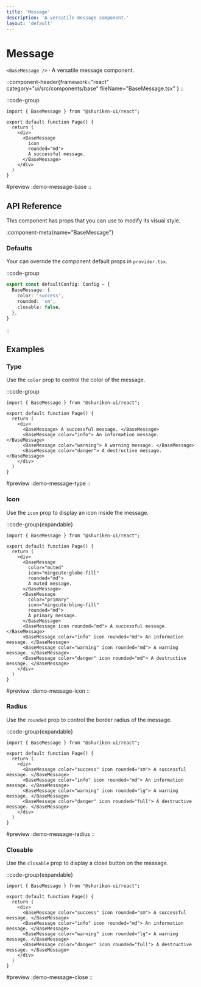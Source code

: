 ```yaml
---
title: 'Message'
description: 'A versatile message component.'
layout: 'default'
---
```


# Message

`<BaseMessage />` · A versatile message component.

::component-header{framework="react" category="ui/src/components/base" fileName="BaseMessage.tsx" }
::

::code-group

```tsx [DemoMessageBase.tsx]
import { BaseMessage } from "@shuriken-ui/react";

export default function Page() {
  return (
    <div>
      <BaseMessage 
        icon 
        rounded="md"> 
        A successful message. 
      </BaseMessage>
    </div>
  )
}
```

#preview
:demo-message-base
::


## API Reference

This component has props that you can use to modify its visual style.

:component-meta{name="BaseMessage"}

### Defaults

Your can override the component default props in `provider.tsx`.

::code-group

```ts [provider.tsx]
export const defaultConfig: Config = {
  BaseMessage: {
    color: 'success',
    rounded: 'sm',
    closable: false,
  },
}
```
::

## Examples

### Type

Use the `color` prop to control the color of the message.

::code-group

```tsx [DemoMessageType.tsx]
import { BaseMessage } from "@shuriken-ui/react";

export default function Page() {
  return (
    <div>
      <BaseMessage> A successful message. </BaseMessage>
      <BaseMessage color="info"> An information message. </BaseMessage>
      <BaseMessage color="warning"> A warning message. </BaseMessage>
      <BaseMessage color="danger"> A destructive message. </BaseMessage>
    </div>
  )
}
```

#preview
:demo-message-type
::

### Icon

Use the `icon` prop to display an icon inside the message.

::code-group{expandable}

```tsx [DemoMessageIcon.tsx]
import { BaseMessage } from "@shuriken-ui/react";

export default function Page() {
  return (
    <div>
      <BaseMessage 
        color="muted" 
        icon="mingcute:globe-fill" 
        rounded="md"> 
        A muted message. 
      </BaseMessage>
      <BaseMessage 
        color="primary" 
        icon="mingcute:bling-fill" 
        rounded="md"> 
        A primary message. 
      </BaseMessage>
      <BaseMessage icon rounded="md"> A successful message. </BaseMessage>
      <BaseMessage color="info" icon rounded="md"> An information message. </BaseMessage>
      <BaseMessage color="warning" icon rounded="md"> A warning message. </BaseMessage>
      <BaseMessage color="danger" icon rounded="md"> A destructive message. </BaseMessage>
    </div>
  )
}
```

#preview
:demo-message-icon
::

### Radius

Use the `rounded` prop to control the border radius of the message.

::code-group{expandable}

```tsx [DemoMessageRadius.tsx]
import { BaseMessage } from "@shuriken-ui/react";

export default function Page() {
  return (
    <div>
      <BaseMessage color="success" icon rounded="sm"> A successful message. </BaseMessage>
      <BaseMessage color="info" icon rounded="md"> An information message. </BaseMessage>
      <BaseMessage color="warning" icon rounded="lg"> A warning message. </BaseMessage>
      <BaseMessage color="danger" icon rounded="full"> A destructive message. </BaseMessage>
    </div>
  )
}
```

#preview
:demo-message-radius
::

### Closable

Use the `closable` prop to display a close button on the message.

::code-group{expandable}

```tsx [DemoMessageClose.tsx]
import { BaseMessage } from "@shuriken-ui/react";

export default function Page() {
  return (
    <div>
      <BaseMessage color="success" icon rounded="sm"> A successful message. </BaseMessage>
      <BaseMessage color="info" icon rounded="md"> An information message. </BaseMessage>
      <BaseMessage color="warning" icon rounded="lg"> A warning message. </BaseMessage>
      <BaseMessage color="danger" icon rounded="full"> A destructive message. </BaseMessage>
    </div>
  )
}
```

#preview
:demo-message-close
::